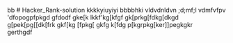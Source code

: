 bb # Hacker_Rank-solution
kkkkyiuyiyi
bbbbhki
vldvdnldvn
;d;mf;l
vdmfvfpv
'dfopogpfpkgd
gfdodf
gke[k
lkkf'kg[kfgf
gk[prkg[fdkg[dkgd
g[pek[pg[[dk[frk
gkf[kg
[fpkg[
gkfg
k[fdg
p[kgrpkg[ker\]]pegkgkr\
gerthgdf
